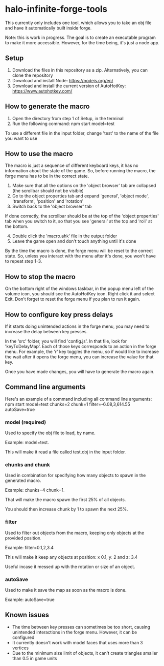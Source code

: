# halo-infinite-forge-tools

This currently only includes one tool, which allows you to take an obj file and have it automatically built inside forge.

Note: this is work in progress. The goal is to create an executable program to make it more accessible. However, for the time being, it's just a node app.

## Setup
1. Download the files in this repository as a zip. Alternatively, you can clone the repository
2. Download and install Node: https://nodejs.org/en/
3. Download and install the current version of AutoHotKey: https://www.autohotkey.com/

## How to generate the macro
1. Open the directory from step 1 of Setup, in the terminal
2. Run the following command: npm start model=test

To use a different file in the input folder, change 'test' to the name of the file you want to use

## How to use the macro
The macro is just a sequence of different keyboard keys, it has no information about the state of the game. So, before running the macro, the forge menu has to be in the correct state.

1. Make sure that all the options on the 'object browser' tab are collapsed (the scrollbar should not be visible)
2. Go to the object properties tab and expand 'general', 'object mode', 'transform', 'position' and 'rotation'
3. Switch back to the 'object browser' tab

If done correctly, the scrollbar should be at the top of the 'object properties' tab when you switch to it, so that you see 'general' at the top and 'roll' at the bottom.

4. Double click the 'macro.ahk' file in the output folder
5. Leave the game open and don't touch anything until it's done

By the time the macro is done, the forge menu will be reset to the correct state. So, unless you interact with the menu after it's done, you won't have to repeat step 1-3.

## How to stop the macro
On the bottom right of the windows taskbar, in the popup menu left of the volume icon, you should see the AutoHotKey icon. Right click it and select Exit. Don't forget to reset the forge menu if you plan to run it again.

## How to configure key press delays
If it starts doing unintended actions in the forge menu, you may need to increase the delay between key presses.

In the 'src' folder, you will find 'config.js'. In that file, look for 'keyToDelayMap'. Each of those keys corresponds to an action in the forge menu. For example, the 'r' key toggles the menu, so if would like to increase the wait after it opens the forge menu, you can increase the value for that key.

Once you have made changes, you will have to generate the macro again.

## Command line arguments

Here's an example of a command including all command line arguments: npm start model=test chunks=2 chunk=1 filter=-6.08,3,614.55 autoSave=true

### model (required)
Used to specify the obj file to load, by name. 

Example: model=test.

This will make it read a file called test.obj in the input folder.

### chunks and chunk
Used in combination for specifying how many objects to spawn in the generated macro.

Example: chunks=4 chunk=1.

That will make the macro spawn the first 25% of all objects.

You should then increase chunk by 1 to spawn the next 25%.

### filter
Used to filter out objects from the macro, keeping only objects at the provided position.

Example: filter=0.1,2,3.4

This will make it keep any objects at position: x 0.1, y: 2 and z: 3.4

Useful incase it messed up with the rotation or size of an object.

### autoSave
Used to make it save the map as soon as the macro is done.

Example: autoSave=true

## Known issues
* The time between key presses can sometimes be too short, causing unintended interactions in the forge menu. However, it can be configured
* It currently doesn't work with model faces that uses more than 3 vertices
* Due to the minimum size limit of objects, it can't create triangles smaller than 0.5 in game units
